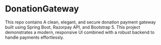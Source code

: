 # DonationGateway
This repo contains A clean, elegant, and secure donation payment gateway built using Spring Boot, Razorpay API, and Bootstrap 5. This project demonstrates a modern, responsive UI combined with a robust backend to handle payments effortlessly.
